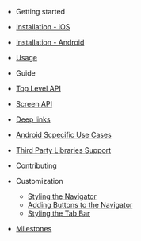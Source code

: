 - Getting started
 - [Installation - iOS](/installation-ios)
 - [Installation - Android](/installation-android)
 - [Usage](/usage)

- Guide
 - [Top Level API](/top-level-api)
 - [Screen API](/screen-api)
 - [Deep links](/deep-links)
 - [Android Scpecific Use Cases](/android-specific-use-cases)
 - [Third Party Libraries Support](/third-party-libraries-support)
 - [Contributing](/contributing)

- Customization
  - [Styling the Navigator](/styling-the-navigator)
  - [Adding Buttons to the Navigator](/adding-buttons-to-the-navigator)
  - [Styling the Tab Bar](/styling-the-tab-bar)

- [Milestones](milestones)